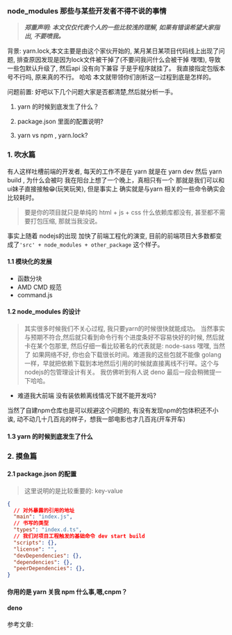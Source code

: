 ### node_modules 那些与某些开发者不得不说的事情

> ***郑重声明: 本文仅仅代表个人的一些比较浅的理解, 如果有错误希望大家指出, 不要喷我。***

背景: yarn.lock,本文主要是由这个家伙开始的, 某月某日某项目代码线上出现了问题, 排查原因发现是因为lock文件被干掉了(不要问我问什么会被干掉 嘿嘿), 导致一些包默认升级了, 然后api 没有向下兼容 于是乎程序就挂了。 我直接指定包版本号不行吗, 原来真的不行。 哈哈 本文就带领你们剖析这一过程到底是怎样的。


问题前置: 好吧以下几个问题大家是否都清楚,然后就分析一手。

1. yarn 的时候到底发生了什么？

2. package.json 里面的配置说明?

3. yarn vs npm , yarn.lock?


### 1. 吹水篇

有人这样吐槽前端的开发者, 每天的工作不是在 yarn 就是在 yarn dev 然后 yarn build , 为什么会被叼 我在阳台上想了一个晚上，真相只有一个 那就是我们可以和ui妹子直接接触😁(玩笑玩笑), 但是事实上 确实就是与yarn 相关的一些命令确实会比较耗时。

> 要是你的项目就只是单纯的 html + js + css 什么依赖库都没有, 甚至都不需要打包压缩, 那就当我没说。

事实上随着 nodejs的出现 加快了前端工程化的演变, 目前的前端项目大多数都变成了`'src' + node_modules + other_package` 这个样子。

####  1.1 模块化的发展

- 函数分块
- AMD CMD 规范
- command.js

#### 1.2 node_modules 的设计

> 其实很多时候我们不关心过程, 我只要yarn的时候很快就能成功。 当然事实与预期不符合,然后就只看到命令行有个进度条好不容易快好的时候, 然后就卡在某个包那里, 然后仔细一看比较著名的代表就是: node-sass 嘿嘿, 当然了 如果网络不好, 你也会下载很长时间。难道我的这些包就不能像 golang 一样，早就把依赖下载到本地然后引用的时候就直接离线不行咩。这个与nodejs的包管理设计有关。 我仿佛听到有人说 deno 最后一段会稍微提一下哈哈。

- 难道我大前端 没有装依赖离线情况下就不能开发吗? 

当然了自建npm仓库也是可以规避这个问题的, 有没有发现npm的包体积还不小诶, 动不动几十几百兆的样子，想我一部电影也才几百兆(开车开车)





#### 1.3 yarn 的时候到底发生了什么


### 2. 摸鱼篇

#### 2.1 package.json 的配置

> 这里说明的是比较重要的: key-value

```json
{
  // 对外暴露的引用的地址 
  "main": "index.js",
  // 书写的类型
  "types": "index.d.ts",
  // 我们对项目工程触发的基础命令 dev start build
  "scripts": {},
  "license": "",
  "devDependencies": {},
  "dependencies": {},
  "peerDependencies": {},  
}
```



#### 你用的是 yarn 关我 npm 什么事,嗯,cnpm？



####  deno 


参考文章:
